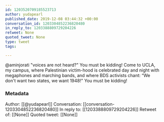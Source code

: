 ```yaml
---
id: 1203520709185523713
author: yudapearl
published_date: 2019-12-08 03:44:32 +00:00
conversation_id: 1203304852236820480
in_reply_to: 1203388809729204226
retweet: None
quoted_tweet: None
type: tweet
tags:

---
```


@aminjorati "voices are not heard?" You must be kidding! Come to UCLA, my campus, where Palestinian victim-hood is celebrated day and night with megaphones and marching bands, and where BDS activists chant: “We don't want two states, we want 1948!" You must be kidding!

### Metadata

Author: [[@yudapearl]]
Conversation: [[conversation-1203304852236820480]]
In reply to: [[1203388809729204226]]
Retweet of: [[None]]
Quoted tweet: [[None]]

